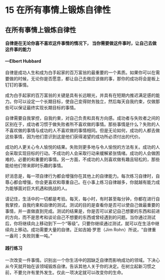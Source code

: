 # 15 在所有事情上锻炼自律性

## 在所有事情上锻炼自律性

#### 自律是在无论你喜不喜欢这件事情的情况下， 当你需要做这件事时，让自己去做这件事的能力

#### —Elbert Hubbard

​ 自律是成功人生和成为白手起家的百万富翁的最重要的一个素质。如果你可以在需要做的时候，无论你是否愿意，都让自己去做应该做的事，那你的成功将会是板上钉钉的事情。

​ 成为白手起家的百万富翁的关键是具有长远眼光，并具有在短期内推迟满足感的能力。你可以设定一个长期目标，使自己变得财务独立，然后每天自我约束，仅做那些可以保证最终实现长期目标的事情。

​ 自律需要自我掌控，自我约束，对自己负责和具有方向感。成功者与失败者之间的区别在于，成功者习惯于做失败者所不喜欢做的事情。那些事情是什么？失败的人不喜欢做的事情与成功的人不喜欢做的事情相同。但是无论如何，成功的人都去做这些事情，因为他们意识到这是他们获得渴望的成功所必须付出的代价。

​ 成功的人更关心令人愉悦的结果。失败则更多地与令人愉悦的方法有关。成功的人会采取实现目标的行动。不成功的人会采取行动来缓解紧张情绪。成功的人会做困难的，必要的和重要的事情。另一方面，不成功的人则喜欢做有趣且轻松的，那些能给他们带来即时乐趣的事情。

​ 好消息是，每一项自律行为都会增强你在其他上的自律能力。每次练习自律时，自尊心都会增强，你会更喜欢和尊重自己。在小事上练习自律越多，你就越有能力成为能够面对巨大机遇和挑战的人。

​ 请记住，生活中的一切都是考验。每天，每小时，有时甚至每分钟，你都在进行自我掌控，自我约束和自律的测试。测试的目的是查看你是否可以使自己做最重要的事情，并一直做直到完成。测试的结果是，你是否可以紧记自己想要的东西和前进的方向，而不是思考和谈论自己不想要的东西或曾经遇到的问题。当你通过测试后，你将继续向上移动到下一个“等级”。只要你继续通过测试，就可以在生活中继续向上移动。成功需要大量的自律。正如吉姆·罗恩（Jim Rohn）所说，“自律重一盎司；失败则重一吨。”

#### 践行练习

一次改变一件事情。识别出一个你生活中的因缺乏自律而影响成功的领域。下决心从今天就开始在该领域锻炼自律。告诉其他人关于你的决定。在树立起新习惯之前，不要允许有里外发生。仅此一项决定就可以改变你的生命。

